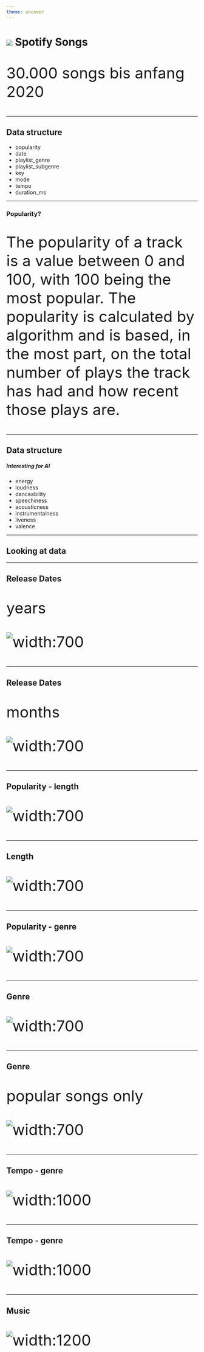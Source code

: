 ```yaml
---
theme: uncover
---
```


# ![](slideAssets%2Fspotify-icon.svg) Spotify Songs

30.000 songs bis anfang 2020

---

## Data structure

- popularity
- date
- playlist_genre
- playlist_subgenre
- key
- mode
- tempo
- duration_ms

---

<style scoped>
p {
  font-size: 40px
}
</style>

### Popularity?

The popularity of a track is a value between 0 and 100, with 100 being the most popular. The popularity is calculated by
algorithm and is based, in the most part, on the total number of plays the track has had and how recent those plays are.

---

## Data structure

##### Interesting for AI

- energy
- loudness
- danceability
- speechiness
- acousticness
- instrumentalness
- liveness
- valence

--- 

## Looking at data

---

## Release Dates

years

![width:700](slideAssets/year.png)

---

## Release Dates

months

![width:700](slideAssets/month.png)

---

## Popularity - length

![width:700](slideAssets/popularity-length.png)

---

## Length

![width:700](slideAssets/duration.png)

---

## Popularity - genre

![width:700](slideAssets/popularity-genre.png)


---

## Genre

![width:700](slideAssets/genre.png)

---

## Genre

popular songs only

![width:700](slideAssets/genre-popular.png)

---

## Tempo - genre

![width:1000](slideAssets/tempo-genre.png)

---

## Tempo - genre

![width:1000](slideAssets/tempo-genre-edm.png)

---

## Music

![width:1200](slideAssets/music.png)
